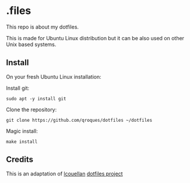 # .files

This repo is about my dotfiles.

This is made for Ubuntu Linux distribution but it can be also used on other Unix based systems.

## Install

On your fresh Ubuntu Linux installation:

Install git:

```shell
sudo apt -y install git
```

Clone the repository:

```shell
git clone https://github.com/qroques/dotfiles ~/dotfiles
```

Magic install:

```shell
make install
```

## Credits

This is an adaptation of [lcouellan](https://github.com/lcouellan/) [dotfiles project](https://github.com/lcouellan/dotfiles)
